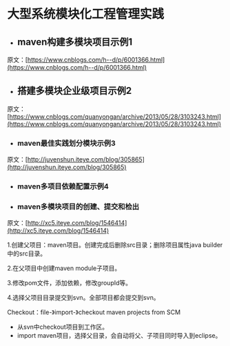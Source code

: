 # 大型系统模块化工程管理实践

* ## maven构建多模块项目示例1

原文：[https://www.cnblogs.com/h--d/p/6001366.html](https://www.cnblogs.com/h--d/p/6001366.html)

* ## 搭建多模块企业级项目示例2

原文：[https://www.cnblogs.com/quanyongan/archive/2013/05/28/3103243.html](https://www.cnblogs.com/quanyongan/archive/2013/05/28/3103243.html)

* ### maven最佳实践划分模块示例3

原文：[http://juvenshun.iteye.com/blog/305865](http://juvenshun.iteye.com/blog/305865)

* ### maven多项目依赖配置示例4 

### 

* ### maven多模块项目的创建、提交和检出

原文：[http://xc5.iteye.com/blog/1546414](http://xc5.iteye.com/blog/1546414)

1.创建父项目：maven项目。创建完成后删除src目录；删除项目属性java builder中的src目录。

2.在父项目中创建maven module子项目。

3.修改pom文件，添加依赖，修改groupId等。

4.选择父项目目录提交到svn。全部项目都会提交到svn。

Checkout：file-》import-》checkout maven projects from SCM

* 从svn中checkout项目到工作区。
* import maven项目，选择父目录，会自动将父、子项目同时导入到eclipse。



